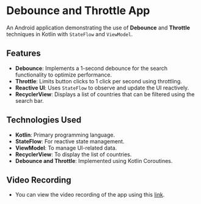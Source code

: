 # Debounce and Throttle App

An Android application demonstrating the use of **Debounce** and **Throttle** techniques in Kotlin with `StateFlow` and `ViewModel`.

## Features
- **Debounce**: Implements a 1-second debounce for the search functionality to optimize performance.
- **Throttle**: Limits button clicks to 1 click per second using throttling.
- **Reactive UI**: Uses `StateFlow` to observe and update the UI reactively.
- **RecyclerView**: Displays a list of countries that can be filtered using the search bar.

## Technologies Used
- **Kotlin**: Primary programming language.
- **StateFlow**: For reactive state management.
- **ViewModel**: To manage UI-related data.
- **RecyclerView**: To display the list of countries.
- **Debounce and Throttle**: Implemented using Kotlin Coroutines.

## Video Recording
- You can view the video recording of the app using this [link](https://drive.google.com/file/d/1xwYLqZ2W1yBQ1Nv29TorxDty7jwDcVuU/view?usp=sharing).